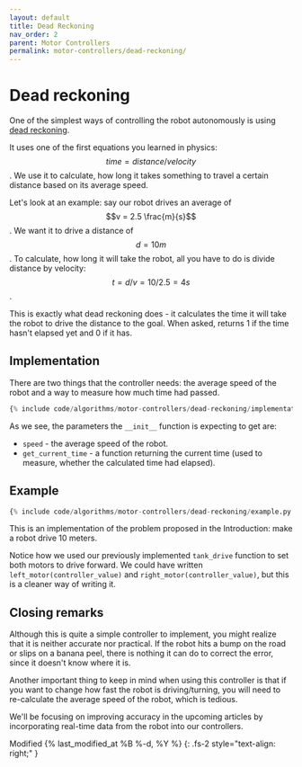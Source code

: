 ```yaml
---
layout: default
title: Dead Reckoning
nav_order: 2
parent: Motor Controllers
permalink: motor-controllers/dead-reckoning/
---
```


# Dead reckoning
One of the simplest ways of controlling the robot autonomously is using [dead reckoning](https://en.wikipedia.org/wiki/Dead_reckoning).

It uses one of the first equations you learned in physics: $$time = distance / velocity$$. We use it to calculate, how long it takes something to travel a certain distance based on its average speed.

Let's look at an example: say our robot drives an average of $$v = 2.5 \frac{m}{s}$$. We want it to drive a distance of $$d = 10m$$. To calculate, how long it will take the robot, all you have to do is divide distance by velocity: $$t = d/v = 10/2.5 = 4s$$.

This is exactly what dead reckoning does - it calculates the time it will take the robot to drive the distance to the goal. When asked, returns 1 if the time hasn't elapsed yet and 0 if it has.


## Implementation
There are two things that the controller needs: the average speed of the robot and a way to measure how much time had passed.

```python
{% include code/algorithms/motor-controllers/dead-reckoning/implementation.py %}
```

As we see, the parameters the `__init__` function is expecting to get are:
- `speed` - the average speed of the robot.
- `get_current_time` - a function returning the current time (used to measure, whether the calculated time had elapsed).


## Example
```python
{% include code/algorithms/motor-controllers/dead-reckoning/example.py %}
```

This is an implementation of the problem proposed in the Introduction: make a robot drive 10 meters.

Notice how we used our previously implemented `tank_drive` function to set both motors to drive forward. We could have written `left_motor(controller_value)` and `right_motor(controller_value)`, but this is a cleaner way of writing it.


## Closing remarks
Although this is quite a simple controller to implement, you might realize that it is neither accurate nor practical. If the robot hits a bump on the road or slips on a banana peel, there is nothing it can do to correct the error, since it doesn't know where it is.

Another important thing to keep in mind when using this controller is that if you want to change how fast the robot is driving/turning, you will need to re-calculate the average speed of the robot, which is tedious.

We'll be focusing on improving accuracy in the upcoming articles by incorporating real-time data from the robot into our controllers.

Modified {% last_modified_at %B %-d, %Y %}
{: .fs-2 style="text-align: right;" }